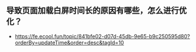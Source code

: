 ## 导致页面加载白屏时间长的原因有哪些，怎么进行优化？

- https://fe.ecool.fun/topic/841bfe02-d07d-45db-9e65-b9c250595d80?orderBy=updateTime&order=desc&tagId=10

